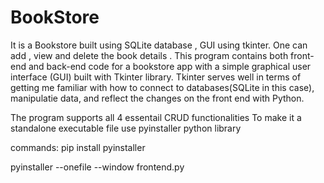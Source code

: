# BookStore
It is a Bookstore built using SQLite database , GUI using tkinter.
One can add , view and delete the book details .
This program contains both front-end and back-end code for a bookstore app with a simple graphical user interface (GUI) built with Tkinter library. Tkinter serves well in terms of getting me familiar with how to connect to databases(SQLite in this case), manipulatie data, and reflect the changes on the front end with Python.

The program supports all 4 essentail CRUD functionalities 
To make it a standalone executable file use pyinstaller python library

commands:
pip install pyinstaller

pyinstaller --onefile --window frontend.py




